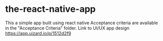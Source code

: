 # the-react-native-app

This a simple app built using react native 
Acceptance criteria are available in the "Acceptance Criteria" folder. 
Link to UI/UX app design https://app.uizard.io/p/1512d2f9

